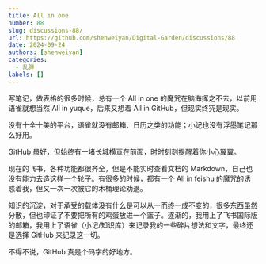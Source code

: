```yaml
---
title: All in one
number: 88
slug: discussions-88/
url: https://github.com/shenweiyan/Digital-Garden/discussions/88
date: 2024-09-24
authors: [shenweiyan]
categories: 
  - 乱弹
labels: []
---
```


写笔记，做表格的很多时候，总有一个 All in one 的魔咒在脑海挥之不去，以前用语雀就想当然 All in yuque，后来又想着 All in GitHub，但现实终究是现实。

<!-- more -->

没有十全十美的平台，语雀就没有邮箱、日历之类的功能；小记也没有浮墨笔记那么好用。

GitHub 虽好，但始终有一堵长城横亘在前面，时时刻刻提醒着你小心翼翼。

现在的飞书，各种功能都很齐全，但是不能实时查看文档的 Markdown，自己也没有能力去造这样一个轮子。有很多的时候，都有一个 All in feishu 的魔咒的诱惑着我，但又一次一次被它的木桶理论劝退。

知识的沉淀，对于承受的载体没有什么是可以从一而终一成不变的，很多东西虽然分散，但也印证了不要把所有的鸡蛋放进一个篮子。逐渐的，我用上了飞书国际版的邮箱，我用上了语雀（小记/知识库）来记录我的一些碎片想法和文字，最终还是选择 GitHub 来记录这一切。

不得不说，GitHub 真是个码字的好地方。

<script src="https://giscus.app/client.js"
	data-repo="shenweiyan/Digital-Garden"
	data-repo-id="R_kgDOKgxWlg"
	data-mapping="number"
	data-term="88"
	data-reactions-enabled="1"
	data-emit-metadata="0"
	data-input-position="bottom"
	data-theme="light"
	data-lang="zh-CN"
	crossorigin="anonymous"
	async>
</script>
